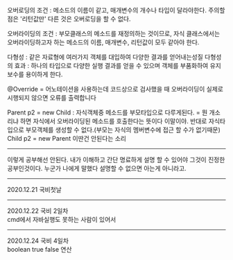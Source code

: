 오버로딩의 조건 : 메소드의 이름이 같고, 매개변수의 개수나 타입이 달라야한다. 주의할 점은 '리턴값만' 다른 것은 오버로딩을 할 수 없다.

오버라이딩의 조건 : 부모클래스의 메소드를 재정의하는 것이므로, 자식 클래스에서는 오버라이딩하고자 하는 메소드의 이름, 매개변수, 리턴값이 모두 같아야 한다.

다형성 : 같은 자료형에 여러가지 객체를 대입하여 다양한 결과를 얻어내는성질
다형성의 효과 : 하나의 타입으로 다양한 실행 결과를 얻을 수 있으며 객체를 부품화하여 유지보수를 용이하게 한다.

@Override = 어노테이션을 사용하는데 코드상으로 검사했을 때 오버라이딩이 실제로 시행되지 않으면 오류를 출력합니다

Parent p2 = new Child : 자식객체중 메소드를 부모타입으로 다루게된다. = 뭔 개소리냐 하면 자식에서 오버라이딩된 메소드를 호출한다는 뜻이다 이말이야. 반대로 자식타입으로 부모객체를 생성할 수 없다.(부모는 자식의 멤버변수에 접근 할 수가 없기때문)
Child p2 = new Parent 이딴건 안된다는 소리

--------------------------
이렇게 공부해선 안된다. 내가 이해하고 간단 명료하게 설명 할 수 있어야 그것이 진정한 공부인것이다. 누군가 나에게 말했다 설명할 수 없으면 아는게 아니라고.


----------------------------------
2020.12.21 국비첫날


-------------------------------------
2020.12.22 국비 2일차   
cmd에서 자바실행도 못하는 사람이 있어서 

---------------------------------------
2020.12.24 국비 4일차   
boolean true false 연산 
